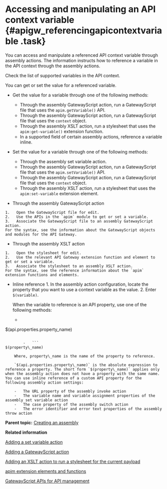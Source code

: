 # Accessing and manipulating an API context variable {#apigw_referencingapicontextvariable .task}

You can access and manipulate a referenced API context variable through assembly actions. The information instructs how to reference a variable in the API context through the assembly actions.

Check the list of supported variables in the API context.

You can get or set the value for a referenced variable.

-   Get the value for a variable through one of the following methods:
    -   Through the assembly GatewayScript action, run a GatewayScript file that uses the `apim.getVariable()` API.
    -   Through the assembly GatewayScript action, run a GatewayScript file that uses the `context` object.
    -   Through the assembly XSLT action, run a stylesheet that uses the `apim:get-variable()` extension function.
    -   In a supported field of certain assembly actions, reference a variable inline.
-   Set the value for a variable through one of the following methods:
    -   Through the assembly set variable action.
    -   Through the assembly GatewayScript action, run a GatewayScript file that uses the `apim.setVariable()` API.
    -   Through the assembly GatewayScript action, run a GatewayScript file that uses the `context` object.
    -   Through the assembly XSLT action, run a stylesheet that uses the `apim:set-variable` extension element.

-    Through the assembly GatewayScript action 

    1.   Open the GatewayScript file for edit. 
    2.   Use the APIs in the `apim` module to get or set a variable. 
    3.   Associate the GatewayScript file to an assembly GatewayScript action. 
    For the syntax, see the information about the GatewayScript objects and modules for the API Gateway.

-    Through the assembly XSLT action 

    1.   Open the stylesheet for edit. 
    2.   Use the relevant API Gateway extension function and element to get or set a variable. 
    3.   Associate the stylesheet to an assembly XSLT action. 
    For the syntax, see the reference information about the `apim` extension functions and elements.

-    Inline reference 
    1.   In the assembly action configuration, locate the property that you want to use a context variable as the value. 
    2.   Enter `$(variable)`. 

        When the variable to reference is an API property, use one of the following methods:

        -   ```
$(api.properties.property\_name)
```

        -   ```
$(property\_name)
```

        Where, property\_name is the name of the property to reference.

        `$(api.properties.property\_name)` is the absolute expression to reference a property. The short form `$(property\_name)` applies only when the assembly action does not have a property with the same name. You can use inline reference of a custom API property for the following assembly action settings:

        -   The URL property of the assembly invoke action
        -   The variable name and variable assignment properties of the assembly set variable action
        -   The case property of the assembly switch action
        -   The error identifier and error text properties of the assembly throw action

**Parent topic:** [Creating an assembly](apigw_configuringassembly.md)

**Related information**  


[Adding a set variable action](apigw_addingsetvariableaction.md)

[Adding a GatewayScript action](apigw_addinggatewayscriptaction.md)

[Adding an XSLT action to run a stylesheet for the current payload](apigw_addingxsltaction.md)

[apim extension elements and functions](apigw_extensions.md)

[GatewayScript APIs for API management](apigateway_gatewayscript_general.md)

